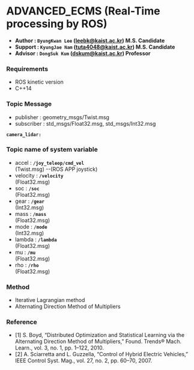 # ADVANCED_ECMS (Real-Time processing by ROS)
- **Author  : `ByungKwan Lee` (leebk@kaist.ac.kr)    M.S. Candidate**
- **Support : `KyungJae Nam`  (tuta4048@kaist.ac.kr) M.S. Candidate**
- **Advisor : `DongSuk Kum`   (dskum@kaist.ac.kr)    Professor**

### Requirements
- ROS kinetic version
- C++14

### Topic Message
- publisher   : geometry_msgs/Twist.msg
- subscriber  : std_msgs/Float32.msg, std_msgs/Int32.msg

**`camera_lidar:`**<br />

### Topic name of system variable
- accel          : **`/joy_teleop/cmd_vel`**<br /> (Twist.msg) --(ROS APP joystick)
- velocity       : **`/velocity`**<br />           (Float32.msg)
- soc            : **`/soc`**<br />                (Float32.msg)
- gear           : **`/gear`**<br />               (Int32.msg)
- mass           : **`/mass`**<br />               (Float32.msg)
- mode           : **`/mode`**<br />               (Int32.msg)
- lambda         : **`/lambda`**<br />             (Float32.msg)
- mu             : **`/mu`**<br />                 (Float32.msg)
- rho            : **`/rho`**<br />                (Float32.msg)

### Method
- Iterative Lagrangian method
- Alternating Direction Method of Multipliers

### Reference
- [1] S. Boyd, “Distributed Optimization and Statistical Learning via the Alternating Direction Method of Multipliers,” Found. Trends® Mach. Learn., vol. 3, no. 1, pp. 1–122, 2010.
- [2] A. Sciarretta and L. Guzzella, “Control of Hybrid Electric Vehicles,” IEEE Control Syst. Mag., vol. 27, no. 2, pp. 60–70, 2007.

